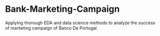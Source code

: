 # Bank-Marketing-Campaign
Applying thorough EDA and data science methods to analyze the success of marketing campaign of Banco De Portugal.
